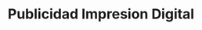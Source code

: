 ---
title: "Publicidad Impresion Digital"
url: /cartago/publicidad-impresion-digital/
shop: Allgemein
---